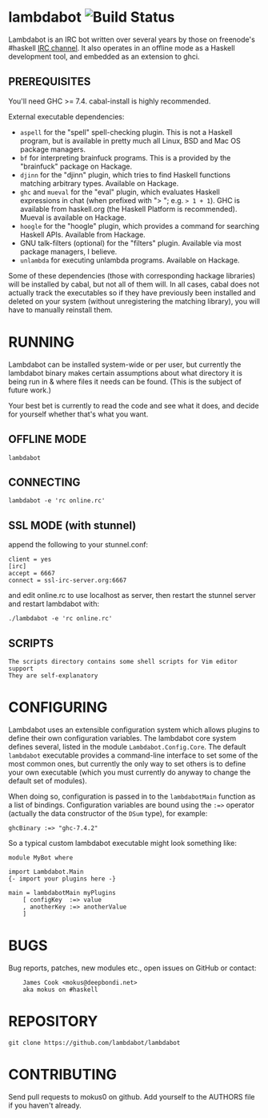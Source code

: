 lambdabot ![Build Status](https://travis-ci.org/lambdabot/lambdabot.png)
===============

Lambdabot is an IRC bot written over several years by those on freenode's #haskell [IRC channel](https://wiki.haskell.org/IRC_channel). It also operates in an offline mode as a Haskell development tool, and embedded as an extension to ghci.

PREREQUISITES
-------------

You'll need GHC >= 7.4.  cabal-install is highly recommended.

External executable dependencies:

- `aspell` for the "spell" spell-checking plugin.  This is not a Haskell program, but is available in pretty much all Linux, BSD and Mac OS package managers.
- `bf` for interpreting brainfuck programs.  This is a provided by the "brainfuck" package on Hackage.
- `djinn` for the "djinn" plugin, which tries to find Haskell functions matching arbitrary types.  Available on Hackage.
- `ghc` and `mueval` for the "eval" plugin, which evaluates Haskell expressions in chat (when prefixed with "> "; e.g. `> 1 + 1`).  GHC is available from haskell.org (the Haskell Platform is recommended).  Mueval is available on Hackage.
- `hoogle` for the "hoogle" plugin, which provides a command for searching Haskell APIs.  Available from Hackage.
- GNU talk-filters (optional) for the "filters" plugin.  Available via most package managers, I believe.
- `unlambda` for executing unlambda programs.  Available on Hackage.

Some of these dependencies (those with corresponding hackage libraries) will be installed by cabal, but not all of them will.  In all cases, cabal does not actually track the executables so if they have previously been installed and deleted on your system (without unregistering the matching library), you will have to manually reinstall them.

RUNNING
=======

Lambdabot can be installed system-wide or per user, but currently the lambdabot binary makes certain assumptions about what directory it is being run in & where files it needs can be found. (This is the subject of future work.)

Your best bet is currently to read the code and see what it does, and decide for yourself whether that's what you want.

OFFLINE MODE
------------

    lambdabot

CONNECTING
----------

    lambdabot -e 'rc online.rc'

SSL MODE (with stunnel)
-----------------------

append the following to your stunnel.conf:

    client = yes
    [irc]
    accept = 6667
    connect = ssl-irc-server.org:6667

and edit online.rc to use localhost as server, then restart the stunnel
server and restart lambdabot with:

    ./lambdabot -e 'rc online.rc'

SCRIPTS
-------

    The scripts directory contains some shell scripts for Vim editor support
    They are self-explanatory

CONFIGURING
===========

Lambdabot uses an extensible configuration system which allows plugins to define their own configuration variables.  The lambdabot core system defines several, listed in the module `Lambdabot.Config.Core`.  The default `lambdabot` executable provides a command-line interface to set some of the most common ones, but currently the only way to set others is to define your own executable (which you must currently do anyway to change the default set of modules).

When doing so, configuration is passed in to the `lambdabotMain` function as a list of bindings.  Configuration variables are bound using the `:=>` operator (actually the data constructor of the `DSum` type), for example:

    ghcBinary :=> "ghc-7.4.2"

So a typical custom lambdabot executable might look something like:

    module MyBot where
    
    import Lambdabot.Main
    {- import your plugins here -}
    
    main = lambdabotMain myPlugins 
        [ configKey  :=> value
        , anotherKey :=> anotherValue
        ]

BUGS
====

Bug reports, patches, new modules etc., open issues on GitHub or contact:

        James Cook <mokus@deepbondi.net>
        aka mokus on #haskell

REPOSITORY
==========

    git clone https://github.com/lambdabot/lambdabot

CONTRIBUTING
============

Send pull requests to mokus0 on github. Add yourself to the AUTHORS
file if you haven't already.
